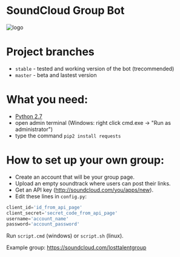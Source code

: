 # SoundCloud Group Bot

![logo](http://postimg.ru/img/2016-09/19/71upsxobvpvfqvrwfb9gixg7y.png)

# Project branches

- `stable` - tested and working version of the bot (trecommended)
- `master` - beta and lastest version

# What you need:
- [Python 2.7](https://www.python.org/downloads/)
- open admin terminal (Windows: right click cmd.exe -> "Run as administrator")
- type the command `pip2 install requests`

# How to set up your own group:

- Create an account that will be your group page.
- Upload an empty soundtrack where users can post their links.
- Get an API key (http://soundcloud.com/you/apps/new).
- Edit these lines in `config.py`:

```Python
client_id='id_from_api_page'
client_secret='secret_code_from_api_page'
username='account_name'
password='account_password'
```

Run `script.cmd` (windows) or `script.sh` (linux). 

Example group: https://soundcloud.com/losttalentgroup
